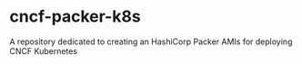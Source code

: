 # cncf-packer-k8s
A repository dedicated to creating an HashiCorp Packer AMIs for deploying CNCF Kubernetes
